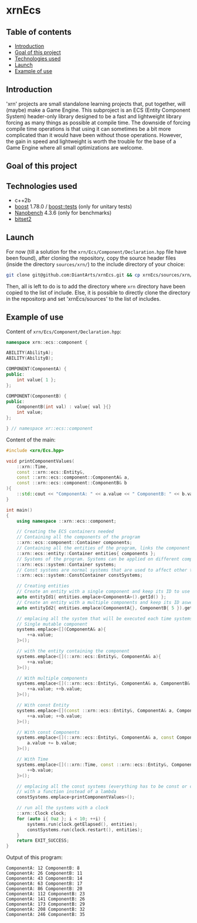 # xrnEcs
## Table of contents
* [Introduction](#introduction)
* [Goal of this project](#goal-of-this-project)
* [Technologies used](#technologies-used)
* [Launch](#launch)
* [Example of use](#example-of-use)

## Introduction
'xrn' projects are small standalone learning projects that, put together, will (maybe) make a Game Engine.
This subproject is an ECS (Entity Component System) header-only library designed to be a fast and lightweight
library forcing as many things as possible at compile time.
The downside of forcing compile time operations is that using it can sometimes be a bit more complicated
than it would have been without those operations. However, the gain in speed and lightweight is worth the
trouble for the base of a Game Engine where all small optimizations are welcome.

## Goal of this project

## Technologies used
* c++2b
* [boost](https://github.com/boostorg/boost) 1.78.0 / [boost::tests](https://github.com/boostorg/test) (only for unitary tests)
* [Nanobench](https://github.com/martinus/nanobench) 4.3.6 (only for benchmarks)
* [bitset2](https://github.com/ClaasBontus/bitset2)

## Launch
For now (till a solution for the `xrn/Ecs/Component/Declaration.hpp` file have been found), after cloning
the repository, copy the source header files (inside the directory `sources/xrn/`) to the include directory
of your choice:
```sh
git clone git@github.com:DiantArts/xrnEcs.git && cp xrnEcs/sources/xrn/ path/to/your/directory
```
Then, all is left to do is to add the directory where `xrn` directory have been copied to the list of include.
Else, it is possible to directly clone the directory in the repositorp and set 'xrnEcs/sources' to the list of includes.

## Example of use
Content of `xrn/Ecs/Component/Declaration.hpp`:
```cpp
namespace xrn::ecs::component {

ABILITY(AbilityA);
ABILITY(AbilityB);

COMPONENT(ComponentA) {
public:
    int value{ 1 };
};

COMPONENT(ComponentB) {
public:
    ComponentB(int val) : value{ val }{}
    int value;
};

} // namespace xr::ecs::component
```
Content of the main:
```cpp
#include <xrn/Ecs.hpp>

void printComponentValues(
    ::xrn::Time,
    const ::xrn::ecs::Entity&,
    const ::xrn::ecs::component::ComponentA& a,
    const ::xrn::ecs::component::ComponentB& b
){
    ::std::cout << "ComponentA: " << a.value << " ComponentB: " << b.value << ::std::endl;
}

int main()
{
    using namespace ::xrn::ecs::component;

    // Creating the ECS containers needed
    // Containing all the components of the program
    ::xrn::ecs::component::Container components;
    // Containing all the entities of the program, links the component container to it
    ::xrn::ecs::entity::Container entities{ components };
    // Systems of the program. Systems can be applied on different component/entity containers
    ::xrn::ecs::system::Container systems;
    // Const systems are normal systems that are used to affect other things than component (like drawing to the screen)
    ::xrn::ecs::system::ConstContainer constSystems;

    // Creating entities
    // Create an entity with a single component and keep its ID to use it later
    auto entityId1{ entities.emplace<ComponentA>().getId() };
    // Create an entity with a multiple components and keep its ID aswell
    auto entityId2{ entities.emplace(ComponentA{}, ComponentB{ 5 }).getId() };

    // emplacing all the system that will be executed each time systems.run() is called
    // Single mutable component
    systems.emplace<[](ComponentA& a){
        ++a.value;
    }>();

    // with the entity containing the component
    systems.emplace<[](::xrn::ecs::Entity&, ComponentA& a){
        ++a.value;
    }>();

    // With multiple components
    systems.emplace<[](::xrn::ecs::Entity&, ComponentA& a, ComponentB& b){
        ++a.value; ++b.value;
    }>();

    // With const Entity
    systems.emplace<[](const ::xrn::ecs::Entity&, ComponentA& a, ComponentB& b){
        ++a.value; ++b.value;
    }>();

    // With const Components
    systems.emplace<[](::xrn::ecs::Entity&, ComponentA& a, const ComponentB& b){
        a.value += b.value;
    }>();

    // With Time
    systems.emplace<[](::xrn::Time, const ::xrn::ecs::Entity&, ComponentB& b){
        ++b.value;
    }>();

    // emplacing all the const systems (everything has to be const or copied)
    // with a function instead of a lambda
    constSystems.emplace<printComponentValues>();

    // run all the systems with a clock
    ::xrn::Clock clock;
    for (auto i{ 0uz }; i < 10; ++i) {
        systems.run(clock.getElapsed(), entities);
        constSystems.run(clock.restart(), entities);
    }
    return EXIT_SUCCESS;
}
```
Output of this program:
```
ComponentA: 12 ComponentB: 8
ComponentA: 26 ComponentB: 11
ComponentA: 43 ComponentB: 14
ComponentA: 63 ComponentB: 17
ComponentA: 86 ComponentB: 20
ComponentA: 112 ComponentB: 23
ComponentA: 141 ComponentB: 26
ComponentA: 173 ComponentB: 29
ComponentA: 208 ComponentB: 32
ComponentA: 246 ComponentB: 35
```
